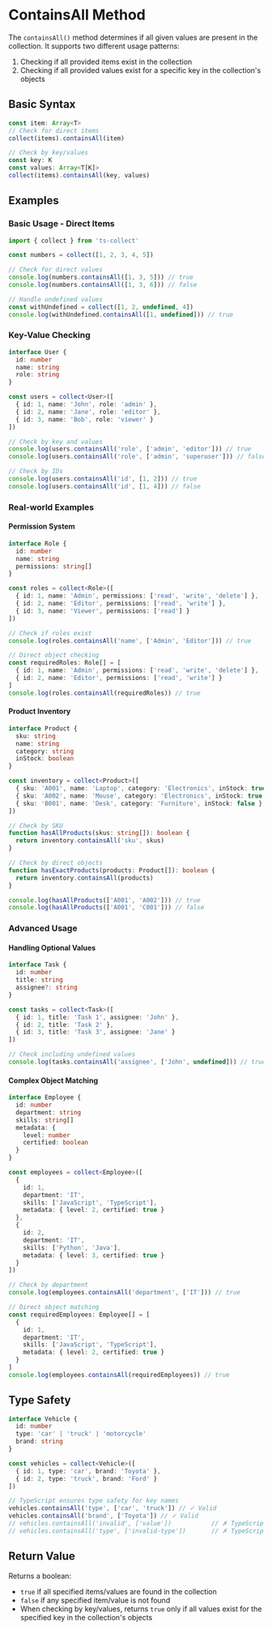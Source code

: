 # ContainsAll Method

The `containsAll()` method determines if all given values are present in the collection. It supports two different usage patterns:

1. Checking if all provided items exist in the collection
2. Checking if all provided values exist for a specific key in the collection's objects

## Basic Syntax

```typescript
const item: Array<T>
// Check for direct items
collect(items).containsAll(item)

// Check by key/values
const key: K
const values: Array<T[K]>
collect(items).containsAll(key, values)
```

## Examples

### Basic Usage - Direct Items

```typescript
import { collect } from 'ts-collect'

const numbers = collect([1, 2, 3, 4, 5])

// Check for direct values
console.log(numbers.containsAll([1, 3, 5])) // true
console.log(numbers.containsAll([1, 3, 6])) // false

// Handle undefined values
const withUndefined = collect([1, 2, undefined, 4])
console.log(withUndefined.containsAll([1, undefined])) // true
```

### Key-Value Checking

```typescript
interface User {
  id: number
  name: string
  role: string
}

const users = collect<User>([
  { id: 1, name: 'John', role: 'admin' },
  { id: 2, name: 'Jane', role: 'editor' },
  { id: 3, name: 'Bob', role: 'viewer' }
])

// Check by key and values
console.log(users.containsAll('role', ['admin', 'editor'])) // true
console.log(users.containsAll('role', ['admin', 'superuser'])) // false

// Check by IDs
console.log(users.containsAll('id', [1, 2])) // true
console.log(users.containsAll('id', [1, 4])) // false
```

### Real-world Examples

#### Permission System

```typescript
interface Role {
  id: number
  name: string
  permissions: string[]
}

const roles = collect<Role>([
  { id: 1, name: 'Admin', permissions: ['read', 'write', 'delete'] },
  { id: 2, name: 'Editor', permissions: ['read', 'write'] },
  { id: 3, name: 'Viewer', permissions: ['read'] }
])

// Check if roles exist
console.log(roles.containsAll('name', ['Admin', 'Editor'])) // true

// Direct object checking
const requiredRoles: Role[] = [
  { id: 1, name: 'Admin', permissions: ['read', 'write', 'delete'] },
  { id: 2, name: 'Editor', permissions: ['read', 'write'] }
]
console.log(roles.containsAll(requiredRoles)) // true
```

#### Product Inventory

```typescript
interface Product {
  sku: string
  name: string
  category: string
  inStock: boolean
}

const inventory = collect<Product>([
  { sku: 'A001', name: 'Laptop', category: 'Electronics', inStock: true },
  { sku: 'A002', name: 'Mouse', category: 'Electronics', inStock: true },
  { sku: 'B001', name: 'Desk', category: 'Furniture', inStock: false }
])

// Check by SKU
function hasAllProducts(skus: string[]): boolean {
  return inventory.containsAll('sku', skus)
}

// Check by direct objects
function hasExactProducts(products: Product[]): boolean {
  return inventory.containsAll(products)
}

console.log(hasAllProducts(['A001', 'A002'])) // true
console.log(hasAllProducts(['A001', 'C001'])) // false
```

### Advanced Usage

#### Handling Optional Values

```typescript
interface Task {
  id: number
  title: string
  assignee?: string
}

const tasks = collect<Task>([
  { id: 1, title: 'Task 1', assignee: 'John' },
  { id: 2, title: 'Task 2' },
  { id: 3, title: 'Task 3', assignee: 'Jane' }
])

// Check including undefined values
console.log(tasks.containsAll('assignee', ['John', undefined])) // true
```

#### Complex Object Matching

```typescript
interface Employee {
  id: number
  department: string
  skills: string[]
  metadata: {
    level: number
    certified: boolean
  }
}

const employees = collect<Employee>([
  {
    id: 1,
    department: 'IT',
    skills: ['JavaScript', 'TypeScript'],
    metadata: { level: 2, certified: true }
  },
  {
    id: 2,
    department: 'IT',
    skills: ['Python', 'Java'],
    metadata: { level: 3, certified: true }
  }
])

// Check by department
console.log(employees.containsAll('department', ['IT'])) // true

// Direct object matching
const requiredEmployees: Employee[] = [
  {
    id: 1,
    department: 'IT',
    skills: ['JavaScript', 'TypeScript'],
    metadata: { level: 2, certified: true }
  }
]
console.log(employees.containsAll(requiredEmployees)) // true
```

## Type Safety

```typescript
interface Vehicle {
  id: number
  type: 'car' | 'truck' | 'motorcycle'
  brand: string
}

const vehicles = collect<Vehicle>([
  { id: 1, type: 'car', brand: 'Toyota' },
  { id: 2, type: 'truck', brand: 'Ford' }
])

// TypeScript ensures type safety for key names
vehicles.containsAll('type', ['car', 'truck']) // ✓ Valid
vehicles.containsAll('brand', ['Toyota']) // ✓ Valid
// vehicles.containsAll('invalid', ['value'])           // ✗ TypeScript error
// vehicles.containsAll('type', ['invalid-type'])       // ✗ TypeScript error
```

## Return Value

Returns a boolean:

- `true` if all specified items/values are found in the collection
- `false` if any specified item/value is not found
- When checking by key/values, returns `true` only if all values exist for the specified key in the collection's objects
